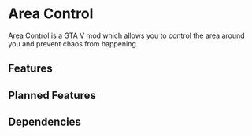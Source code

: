 # Area Control
Area Control is a GTA V mod which allows you to control the area around you and prevent chaos from happening.

## Features


## Planned Features


## Dependencies

